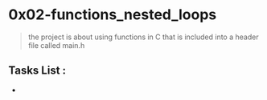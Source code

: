 # 0x02-functions_nested_loops
> the project is about using functions in C that is included into a header file called main.h
## Tasks List : 
*
